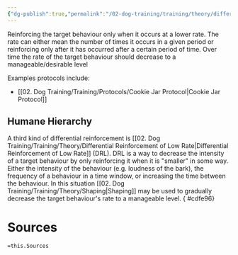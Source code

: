 ```yaml
---
{"dg-publish":true,"permalink":"/02-dog-training/training/theory/differential-reinforcement-of-low-rate/","noteIcon":"","created":"2024-06-28T19:05:14.350-03:00","updated":"2024-08-11T20:37:02.730-03:00"}
---
```



Reinforcing the target behaviour only when it occurs at a lower rate. The rate can either mean the number of times it occurs in a given period or reinforcing only after it has occurred after a certain period of time. Over time the rate of the target behaviour should decrease to a manageable/desirable level

Examples protocols include: 
- [[02. Dog Training/Training/Protocols/Cookie Jar Protocol\|Cookie Jar Protocol]]


## Humane Hierarchy
A third kind of differential reinforcement is [[02. Dog Training/Training/Theory/Differential Reinforcement of Low Rate\|Differential Reinforcement of Low Rate]] (DRL). DRL is a way to decrease the intensity of a target behaviour by only reinforcing it when it is "smaller" in some way. Either the intensity of the behaviour (e.g. loudness of the bark), the frequency of a behaviour in a time window, or increasing the time between the behaviour. In this situation [[02. Dog Training/Training/Theory/Shaping\|Shaping]] may be used to gradually decrease the target behaviour's rate to a manageable level. 
{ #cdfe96}




# Sources
`=this.Sources`